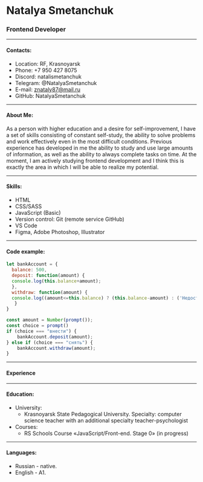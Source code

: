 # Natalya Smetanchuk

### Frontend Developer
____________

#### Contacts:
+ Location: RF, Krasnoyarsk
+ Phone: +7 950 427 8075
+ Discord: natalismetanchuk
+ Telegram: @NatalyaSmetanchuk
+ E-mail: znataly87@mail.ru
+ GitHub: NatalyaSmetanchuk
____________

#### About Me:
As a person with higher education and a desire for self-improvement, I have a set of skills consisting of constant self-study, the ability to solve problems and work effectively even in the most difficult conditions.
Previous experience has developed in me the ability to study and use large amounts of information, as well as the ability to always complete tasks on time.
At the moment, I am actively studying frontend development and I think this is exactly the area in which I will be able to realize my potential.
____________
#### Skills:

+ HTML
+ CSS/SASS
+ JavaScript (Basic)
+ Version control: Git (remote service GitHub)
+ VS Code
+ Figma, Adobe Photoshop, Illustrator
_____________
#### Code example:

```javascript
let bankAccount = {
  balance: 500,
  deposit: function(amount) {
  console.log(this.balance+amount);
  },
  withdraw: function(amount) {
  console.log((amount<=this.balance) ? (this.balance-amount) : ('Недостаточно средств на счете'))
   }
}

const amount = Number(prompt());
const choice = prompt()
if (choice === "внести") {
    bankAccount.deposit(amount);
} else if (choice === "снять") {
    bankAccount.withdraw(amount);
}
```
____________

#### Experience
____________

#### Education:
+ University: 
    + Krasnoyarsk State Pedagogical University. Specialty: computer science teacher with an additional specialty teacher-psychologist
+ Courses: 
   + RS Schools Course «JavaScript/Front-end. Stage 0» (in progress)
____________

#### Languages:
+ Russian - native.
+ English - A1.
